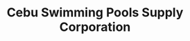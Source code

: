 ---
title: "Cebu Swimming Pools Supply Corporation"
url: /mandaue-city/cebu-swimming-pools-supply-corporation/
shop: swimming pool
---